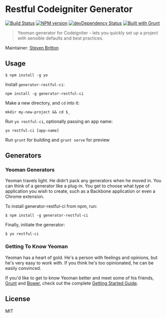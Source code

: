 # Restful Codeigniter Generator
[![Build Status](https://secure.travis-ci.org/stevebritton/generator-restful-ci.png?branch=master)](https://travis-ci.org/stevebritton/generator-restful-ci) [![NPM version](https://badge.fury.io/js/generator-restful-ci.png)](http://badge.fury.io/js/generator-restful-ci)
[![devDependency Status](https://david-dm.org/stevebritton/generator-restful-ci/dev-status.png)](https://david-dm.org/stevebritton/generator-restful-ci#info=devDependencies) [![Built with Grunt](https://cdn.gruntjs.com/builtwith.png)](http://gruntjs.com/)

> Yeoman generator for Codeigniter - lets you quickly set up a project with sensible defaults and best practices.

Maintainer: [Steven Britton](https://github.com/stevebritton)

## Usage


```
$ npm install -g yo
```

Install `generator-restful-ci`:
```
npm install -g generator-restful-ci
```

Make a new directory, and `cd` into it:
```
mkdir my-new-project && cd $_
```

Run `yo restful-ci`, optionally passing an app name:
```
yo restful-ci [app-name]
```

Run `grunt` for building and `grunt serve` for preview


## Generators



### Yeoman Generators

Yeoman travels light. He didn't pack any generators when he moved in. You can think of a generator like a plug-in. You get to choose what type of application you wish to create, such as a Backbone application or even a Chrome extension.

To install generator-restful-ci from npm, run:

```
$ npm install -g generator-restful-ci
```

Finally, initiate the generator:

```
$ yo restful-ci
```

### Getting To Know Yeoman

Yeoman has a heart of gold. He's a person with feelings and opinions, but he's very easy to work with. If you think he's too opinionated, he can be easily convinced.

If you'd like to get to know Yeoman better and meet some of his friends, [Grunt](http://gruntjs.com) and [Bower](http://bower.io), check out the complete [Getting Started Guide](https://github.com/yeoman/yeoman/wiki/Getting-Started).


## License

MIT
